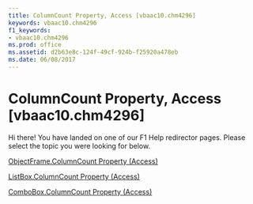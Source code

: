 ```yaml
---
title: ColumnCount Property, Access [vbaac10.chm4296]
keywords: vbaac10.chm4296
f1_keywords:
- vbaac10.chm4296
ms.prod: office
ms.assetid: d2b63e8c-124f-49cf-924b-f25920a478eb
ms.date: 06/08/2017
---
```



# ColumnCount Property, Access [vbaac10.chm4296]

Hi there! You have landed on one of our F1 Help redirector pages. Please select the topic you were looking for below.

[ObjectFrame.ColumnCount Property (Access)](http://msdn.microsoft.com/library/be9b3121-e9ea-eb78-5165-0a9d5f209b32%28Office.15%29.aspx)

[ListBox.ColumnCount Property (Access)](http://msdn.microsoft.com/library/a1712119-2afe-f389-ff68-ed6aa1f7dde4%28Office.15%29.aspx)

[ComboBox.ColumnCount Property (Access)](http://msdn.microsoft.com/library/76db2415-ee22-89c6-6753-f20d636d41f8%28Office.15%29.aspx)

